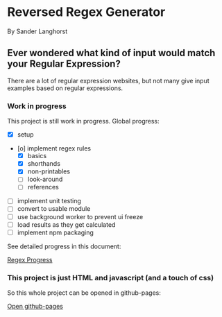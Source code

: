 # Reversed Regex Generator
By Sander Langhorst

## Ever wondered what kind of input would match your Regular Expression?

There are a lot of regular expression websites, but not many give input examples based on regular expressions.

### Work in progress
This project is still work in progress.
Global progress:
- [x] setup
- [o] implement regex rules
	- [x] basics
	- [x] shorthands
	- [x] non-printables
	- [ ] look-around
	- [ ] references
- [ ] implement unit testing
- [ ] convert to usable module
- [ ] use background worker to prevent ui freeze
- [ ] load results as they get calculated
- [ ] implement npm packaging

See detailed progress in this document:

[Regex Progress](./regex.md)

### This project is just HTML and javascript (and a touch of css)
So this whole project can be opened in github-pages:

[Open github-pages](https://sanderlanghorst.github.io/xeger/)
